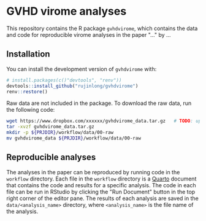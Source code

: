 
# GVHD virome analyses

<!-- badges: start -->
<!-- badges: end -->

This repository contains the R package `gvhdvirome`, which contains the data and code for reproducible virome analyses in the paper "..." by ...

## Installation

You can install the development version of `gvhdvirome` with:

``` r
# install.packages(c()"devtools", "renv"))
devtools::install_github("rujinlong/gvhdvirome")
renv::restore()
```

Raw data are not included in the package. To download the raw data, run the following code:

``` bash
wget https://www.dropbox.com/xxxxxx/gvhdvirome_data.tar.gz   # TODO: update link
tar -xvzf gvhdvirome_data.tar.gz
mkdir -p ${PRJDIR}/workflow/data/00-raw
mv gvhdvirome_data ${PRJDIR}/workflow/data/00-raw
```

## Reproducible analyses

The analyses in the paper can be reproduced by running code in the `workflow` directory. Each file in the `workflow` directory is a [Quarto](https://quarto.org/) document that contains the code and results for a specific analysis. The code in each file can be run in RStudio by clicking the "Run Document" button in the top right corner of the editor pane. The results of each analysis are saved in the `data/<analysis_name>` directory, where `<analysis_name>` is the file name of the analysis.